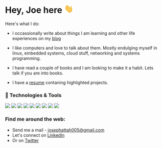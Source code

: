# Hey, Joe here <img src="https://raw.githubusercontent.com/Joe-Degs/Joe-Degs/master/wave.gif" width="30px">

Here's what I do:


- I occassionally write about things I am learning and other life experiences on my [blog](https://joe-degs.github.io)

- I like computers and love to talk about them. Mostly endulging myself in linux, embedded systems, cloud stuff, networking and systems programming.

- I have read a couple of books and I am looking to make it a habit. Lets talk if you are into books.

- I have a [resume](https://drive.google.com/file/d/1W3_k7KJbRB9g7AjGfF-ylTbpSrEISSUK/view?usp=sharing) contaning highlighted projects.

### 🔧 Technologies & Tools
![](https://img.shields.io/badge/OS-Linux-informational?style=flat&logo=linux&logoColor=white&color=2bbc8a)
![](https://img.shields.io/badge/Editor-Vim-informational?style=flat&logo=vim&logoColor=white&color=2bbc8a)
![](https://img.shields.io/badge/Code-Python-informational?style=flat&logo=python&logoColor=white&color=2bbc8a)
![](https://img.shields.io/badge/Code-JavaScript-informational?style=flat&logo=javascript&logoColor=white&color=2bbc8a)
![](https://img.shields.io/badge/Code-Golang-informational?style=flat&logo=go&logoColor=white&color=2bbc8a)
![](https://img.shields.io/badge/Code-Make-informational?style=flat&logo=cmake&logoColor=white&color=2bbc8a)
![](https://img.shields.io/badge/Shell-Bash-informational?style=flat&logo=gnu-bash&logoColor=white&color=2bbc8a)
![](https://img.shields.io/badge/Tools-PostgreSQL-informational?style=flat&logo=postgresql&logoColor=white&color=2bbc8a)
![](https://img.shields.io/badge/Tools-Docker-informational?style=flat&logo=docker&logoColor=white&color=2bbc8a)


### Find me around the web:
- Send me a mail - <a href="josephattah005@gmail.com">josephattah005@gmail.com</a>
- Let's connect on <a href="https://www.linkedin.com/in/joseph-attah-norkplim/"> LinkedIn</a>
- Or on [Twitter](https://twitter.com/attJOEah)

<!--
**Joe-Degs/Joe-Degs** is a ✨ _special_ ✨ repository because its `README.md` (this file) appears on your GitHub profile.

Here are some ideas to get you started:

- 🔭 I’m currently working on ...
- 🌱 I’m currently learning ...
- 👯 I’m looking to collaborate on ...
- 🤔 I’m looking for help with ...
- 💬 Ask me about ...
- 📫 How to reach me: ...
- 😄 Pronouns: ...
- ⚡ Fun fact: ...
-->
